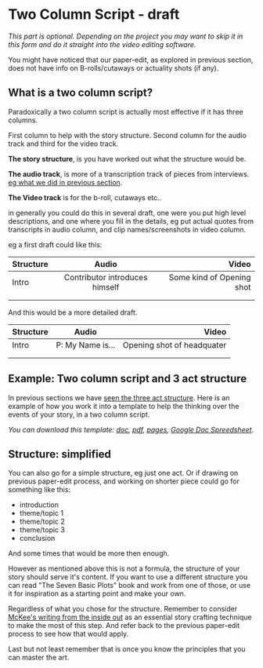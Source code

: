 # Two Column Script - draft

_This part is optional. Depending on the project you may want to skip it in this form and do it straight into the video editing software._ 

You might have noticed that our paper-edit, as explored in previous section, does not have info on B-rolls/cutaways or actuality shots (if any). 

## What is a two column script?

Paradoxically a two column script is actually most effective if it has three columns. 

First column to help with the story structure. Second column for the audio track and third for the video track.

**The story structure**, is you have worked out what the structure would be. 

**The audio track**, is more of a transcription track of pieces from interviews. [eg what we did in previous section](/story-concepts/paper-editing-and-story-concepts.md).

**The Video track** is for the b-roll, cutaways etc..

in generally you could do this in several draft, one were you put high level descriptions, and one where you fill in the details, eg put actual quotes from transcripts in audio column, and clip names/screenshots in video column. 


eg a first draft could like this:

| Structure | Audio | Video |
| ------------- |:-------------:| -----:|
| Intro | Contributor introduces himself | Some kind of Opening shot  | 
| | | |
| | | |

And this would be a more detailed draft. 


 | Structure        | Audio           | Video  |
| ------------- |:-------------:| -----:|
| Intro         | P: My Name is... | Opening shot of headquater | 
|   | | |
|   | | |

## Example: Two column script and 3 act structure 
In previous sections we have [seen the three act structure](/story-concepts/three-act-structure.md). Here is an example of how you work it into a template to help the thinking over the events of your story, in a two column script.




<i>You can download this template: <a href="https://docs.google.com/open?id=0BwdlhrSSXSiEUEdOQTJwcEVld1k" target="_blank">doc</a>, <a href="https://docs.google.com/open?id=0BwdlhrSSXSiELUF1bFhTSGZGSEU" target="_blank">pdf</a>, <a href="https://docs.google.com/open?id=0BwdlhrSSXSiEekgyYUROd3Jvc2s" target="_blank">pages</a>, <a href="https://docs.google.com/spreadsheet/ccc?key=0AgdlhrSSXSiEdENydkQ1WXBTYXJoSlRtdUs1RkNtT0E">Google Doc Spreedsheet</a></i>.

## Structure: simplified

You can also go for a simple structure, eg just one act. Or if drawing on previous paper-edit process, and working on shorter piece could go for something like this:

- introduction 
- theme/topic 1
- theme/topic 2
- theme/topic 3
- conclusion 

And some times that would be more then enough.

However as mentioned above this is not a formula, the structure of your story should serve it's content. If you want to use a different structure you can read "The Seven Basic Plots" book and work from one of those, or use it for inspiration as a starting point and make your own. 

Regardless of what you chose for the structure. Remember to consider [McKee's writing from the inside out](/paper-editing/why-paper-editing.md) as an essential story crafting technique to make the most of this step. And refer back to the previous paper-edit process to see how that would apply.


Last but not least remember that is once you know the principles that you can master the art.